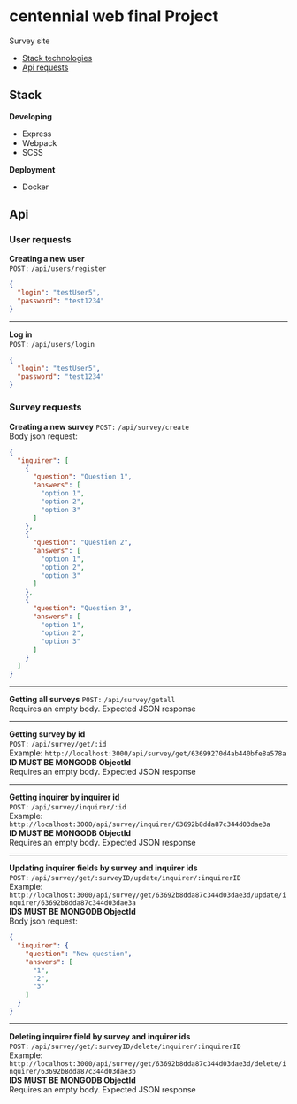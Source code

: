 # centennial web final Project

Survey site

- [Stack technologies](#stack)
- [Api requests](#api)

## Stack

**Developing**

- Express
- Webpack
- SCSS

**Deployment**

- Docker

## Api

### User requests

**Creating a new user**  
`POST:`  `/api/users/register`

```json
{
  "login": "testUser5",
  "password": "test1234"
}
```

<hr>

**Log in**  
`POST:`  `/api/users/login`

```json
{
  "login": "testUser5",
  "password": "test1234"
}
```

### Survey requests

**Creating a new survey**
`POST:`  `/api/survey/create`  
Body json request: 
```json
{
  "inquirer": [
    {
      "question": "Question 1",
      "answers": [
        "option 1",
        "option 2",
        "option 3"
      ]
    },
    {
      "question": "Question 2",
      "answers": [
        "option 1",
        "option 2",
        "option 3"
      ]
    },
    {
      "question": "Question 3",
      "answers": [
        "option 1",
        "option 2",
        "option 3"
      ]
    }
  ]
}
```

<hr>

**Getting all surveys**
`POST:`  `/api/survey/getall`  
Requires an empty body. Expected JSON response
<hr>

**Getting survey by id**  
`POST:`  `/api/survey/get/:id`  
Example: `http://localhost:3000/api/survey/get/63699270d4ab440bfe8a578a`  
**ID MUST BE MONGODB ObjectId**    
Requires an empty body. Expected JSON response
<hr>

**Getting inquirer by inquirer id**  
`POST:`  `/api/survey/inquirer/:id`  
Example: `http://localhost:3000/api/survey/inquirer/63692b8dda87c344d03dae3a`  
**ID MUST BE MONGODB ObjectId**    
Requires an empty body. Expected JSON response
<hr>

**Updating inquirer fields by survey and inquirer ids**  
`POST:` `/api/survey/get/:surveyID/update/inquirer/:inquirerID`  
Example: `http://localhost:3000/api/survey/get/63692b8dda87c344d03dae3d/update/inquirer/63692b8dda87c344d03dae3a`  
**IDS MUST BE MONGODB ObjectId**  
Body json request:  
```json
{
  "inquirer": {
    "question": "New question",
    "answers": [
      "1",
      "2",
      "3"
    ]
  }
}
```
<hr>

**Deleting inquirer field by survey and inquirer ids**  
`POST:` `/api/survey/get/:surveyID/delete/inquirer/:inquirerID`  
Example: `http://localhost:3000/api/survey/get/63692b8dda87c344d03dae3d/delete/inquirer/63692b8dda87c344d03dae3b`  
**IDS MUST BE MONGODB ObjectId**  
Requires an empty body. Expected JSON response



